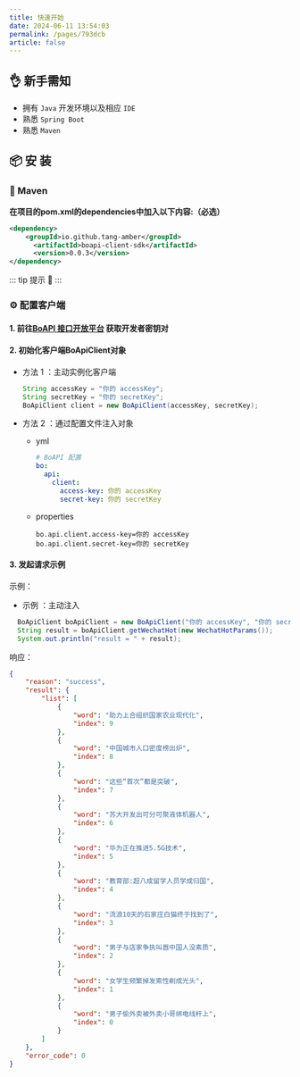 ```yaml
---
title: 快速开始
date: 2024-06-11 13:54:03
permalink: /pages/793dcb
article: false
---
```


## 👌 新手需知

- 拥有 `Java` 开发环境以及相应 `IDE`
- 熟悉 `Spring Boot`
- 熟悉 `Maven`

## 📦 安 装

### 🍊 Maven

**在项目的pom.xml的dependencies中加入以下内容:（必选）**

```xml
<dependency>
    <groupId>io.github.tang-amber</groupId>
	  <artifactId>boapi-client-sdk</artifactId>
	  <version>0.0.3</version>
</dependency>
```

::: tip 提示 🔔️
<Badge text="JDK 8 +" />
:::

### ⚙️ 配置客户端

#### 1. 前往[BoAPI 接口开放平台](http://api.halou.xyz/account/center) 获取开发者密钥对

#### 2. 初始化客户端BoApiClient对象

- 方法 1 ：主动实例化客户端

  ```java
  String accessKey = "你的 accessKey";
  String secretKey = "你的 secretKey";
  BoApiClient client = new BoApiClient(accessKey, secretKey);
  ```

- 方法 2 ：通过配置文件注入对象

    - yml

      ```yml
      # BoAPI 配置
      bo:
        api:
          client:
            access-key: 你的 accessKey
            secret-key: 你的 secretKey
      ```

    - properties

      ```properties
      bo.api.client.access-key=你的 accessKey
      bo.api.client.secret-key=你的 secretKey
      ```


#### 3. 发起请求示例

示例：

- 示例 ：主动注入
```java
  BoApiClient boApiClient = new BoApiClient("你的 accessKey", "你的 secretKey");
  String result = boApiClient.getWechatHot(new WechatHotParams());
  System.out.println("result = " + result);
```

响应：

```json
{
    "reason": "success",
    "result": {
        "list": [
            {
                "word": "助力上合组织国家农业现代化",
                "index": 9
            },
            {
                "word": "中国城市人口密度榜出炉",
                "index": 8
            },
            {
                "word": "这些“首次”都是突破",
                "index": 7
            },
            {
                "word": "苏大开发出可分可聚液体机器人",
                "index": 6
            },
            {
                "word": "华为正在推进5.5G技术",
                "index": 5
            },
            {
                "word": "教育部:超八成留学人员学成归国",
                "index": 4
            },
            {
                "word": "流浪10天的石家庄白猫终于找到了",
                "index": 3
            },
            {
                "word": "男子与店家争执叫嚣中国人没素质",
                "index": 2
            },
            {
                "word": "女学生频繁掉发索性剃成光头",
                "index": 1
            },
            {
                "word": "男子偷外卖被外卖小哥绑电线杆上",
                "index": 0
            }
        ]
    },
    "error_code": 0
}
```

<!-- ## 🐞 提供bug反馈或建议

提交问题反馈请说明正在使用的JDK版本、BoAPI-SDK版本和相关依赖库版本。

* [BoAPI-SDK Github Issue](https://github.com/tang-amber/BoAPI-sdk/issues)
* [BoAPI-DOC Github Issue](https://github.com/tang-amber/BoAPI-doc/issues) -->

